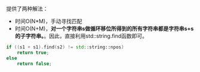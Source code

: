提供了两种解法：
- 时间O(N*M)，手动寻找匹配
- 时间O(N+M)，**对一个字符串s做循环移位所得到的所有字符串都是字符串s+s的子字符串。**。因此，直接利用std::string.find函数即可。
```C++
if ((s1 + s1).find(s2) != std::string::npos)
    return true;
else
    return false;
```
